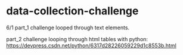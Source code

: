# data-collection-challenge

6/1
part_1 challenge
looped through text elements.


part_2 challenge
looping through html tables with python:
https://devpress.csdn.net/python/6317d28226059229d1c8553b.html
